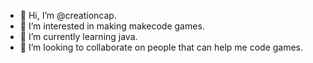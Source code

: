 - 👋 Hi, I’m @creationcap.
- 👀 I’m interested in making makecode games.
- 🌱 I’m currently learning java.
- 💞️ I’m looking to collaborate on people that can help me code games.
